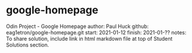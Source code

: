 # google-homepage

Odin Project - Google Homepage
author: Paul Huck
github: eag1etron/google-homepage.git
start:  2021-01-12
finish: 2021-01-??
notes:  To share solution, include link in html markdown file at top of Student Solutions section.

